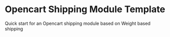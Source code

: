 # Opencart Shipping Module Template

Quick start for an Opencart shipping module based on Weight based shipping